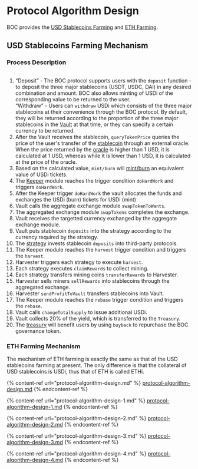 # Protocol Algorithm Design

BOC provides the [USD Stablecoins Farming](./#usd-stablecoins-farming-mechanism) and [ETH Farming](broken-reference).

## USD Stablecoins Farming Mechanism

### Process Description

<figure><img src="../../.gitbook/assets/Diagrama sin título.drawio.png" alt=""><figcaption></figcaption></figure>

1. “Deposit” - The BOC protocol supports users with the `deposit` function - to deposit the three major stablecoins (USDT, USDC, DAI) in any desired combination and amount. BOC also allows minting of USDi of the corresponding value to be returned to the user.\
   “Withdraw” - Users can `withdraw` USDi which consists of the three major stablecoins at their convenience through the BOC protocol. By default, they will be returned according to the proportion of the three major stablecoins in the [Vault](../../more/appendix.md#vaults) at that time, or they can specify a certain currency to be returned.
2. After the Vault receives the stablecoin, `queryTokenPrice` queries the price of the user's transfer of the [stablecoin](../../more/appendix.md#stablecoin) through an external oracle. When the price returned by the [oracle](../../more/appendix.md#oracle) is higher than 1 USD, it is calculated at 1 USD, whereas while it is lower than 1 USD, it is calculated at the price of the oracle.
3. Based on the calculated value, `mint/burn` will [mint/burn](protocol-algorithm-design-1.md) an equivalent value of USDi tickets.
4. The [Keeper](../../more/appendix.md#keeper) module reaches the trigger condition `doHardWork` and triggers `doHardWork`.
5. After the Keeper trigger `doHardWork` the vault allocates the funds and exchanges the USDi (burn) tickets for USDi (mint)
6. Vault calls the aggregate exchange module `swapTokenToWants`.
7. The aggregated exchange module `swapTokens` completes the exchange.
8. Vault receives the targetted currency exchanged by the aggregate exchange module.
9. Vault puts stablecoin `deposits` into the strategy according to the currency required by the strategy.
10. The [strategy](../../more/appendix.md#strategy) invests stablecoin `deposits` into third-party protocols.
11. The Keeper module reaches the `harvest` trigger condition and triggers the `harvest`.
12. Harvester triggers each strategy to execute `harvest`.
13. Each strategy executes `claimRewards` to collect mining.
14. Each strategy transfers mining coins `transferRewards` to Harvester.
15. Harvester sells miners `sellRewards` into stablecoins through the aggregated exchange.
16. Harvester `sendProfitToVault` transfers stablecoins into Vault.
17. The Keeper module reaches the `rebase` trigger condition and triggers the `rebase`.
18. Vault calls `changeTotalSupply` to issue additional USDi.
19. Vault collects 20% of the yield, which is transferred to the `Treasury`.
20. The [treasury](../../more/appendix.md#daos-treasury) will benefit users by using `buyback` to repurchase the BOC governance token.

### ETH Farming Mechanism

The mechanism of ETH farming is exactly the same as that of the USD stablecoins farming at present. The only difference is that the collateral of USD stablecoins is USDi, thus that of ETH is called ETHi.



{% content-ref url="protocol-algorithm-design.md" %}
[protocol-algorithm-design.md](protocol-algorithm-design.md)
{% endcontent-ref %}

{% content-ref url="protocol-algorithm-design-1.md" %}
[protocol-algorithm-design-1.md](protocol-algorithm-design-1.md)
{% endcontent-ref %}

{% content-ref url="protocol-algorithm-design-2.md" %}
[protocol-algorithm-design-2.md](protocol-algorithm-design-2.md)
{% endcontent-ref %}

{% content-ref url="protocol-algorithm-design-3.md" %}
[protocol-algorithm-design-3.md](protocol-algorithm-design-3.md)
{% endcontent-ref %}

{% content-ref url="protocol-algorithm-design-4.md" %}
[protocol-algorithm-design-4.md](protocol-algorithm-design-4.md)
{% endcontent-ref %}


